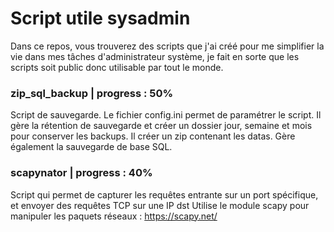 # Script utile sysadmin

Dans ce repos, vous trouverez des scripts que j'ai créé pour me simplifier la vie dans mes tâches d'administrateur système, je fait en sorte que les scripts soit public donc utilisable par tout le monde.

### zip_sql_backup | progress : 50%
Script de sauvegarde. Le fichier config.ini permet de paramétrer le script. Il gère la rétention de sauvegarde et créer un dossier jour, semaine et mois pour conserver les backups. Il créer un zip contenant les datas. Gère également la sauvegarde de base SQL.

### scapynator | progress : 40%
Script qui permet de capturer les requêtes entrante sur un port spécifique, et envoyer des requêtes TCP sur une IP dst
Utilise le module scapy pour manipuler les paquets réseaux : https://scapy.net/
